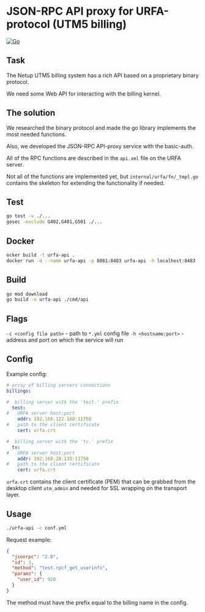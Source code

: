 # JSON-RPC API proxy for URFA-protocol (UTM5 billing)
[![Go](https://github.com/sir-go/utm5-urfa-api/actions/workflows/go.yml/badge.svg)](https://github.com/sir-go/utm5-urfa-api/actions/workflows/go.yml)

## Task
The Netup UTM5 billing system has a rich API based on a proprietary binary protocol.

We need some Web API for interacting with the billing kernel.

## The solution
We researched the binary protocol and made the go library implements the most needed functions.

Also, we developed the JSON-RPC API-proxy service with the basic-auth.

All of the RPC functions are described in the `api.xml` file on the URFA server.

Not all of the functions are implemented yet, but `internal/urfa/fn/_tmpl.go` contains the skeleton for extending
the functionality if needed.

## Test
```bash
go test -v ./...
gosec -exclude G402,G401,G501 ./...
```

## Docker
```bash
ocker build -t urfa-api .
docker run -d --name urfa-api -p 8081:8483 urfa-api -h localhost:8483
```

## Build
```bash
go mod download
go build -o urfa-api ./cmd/api
```

## Flags
`-c <config file path>` - path to `*.yml` config file 
`-h <hostname:port>` - address and port on which the service will run

## Config
Example config:
```yaml
# array of billing servers connections
billings:

#  billing server with the 'test.' prefix
  test:
#   URFA server host:port
    addr: 192.168.122.168:11758
#   path to the client certificate
    cert: urfa.crt

#  billing server with the 'tv.' prefix
  tv:
#   URFA server host:port
    addr: 192.168.28.135:11758
#   path to the client certificate
    cert: urfa.crt
```

`urfa.crt` contains the client certificate (PEM) that can be grabbed from the desktop client `utm_admin` 
and needed for SSL wrapping on the transport layer.

## Usage
```bash
./urfa-api -c conf.yml
```

Request example:
```json
{
  "jsonrpc": "2.0",
  "id": 3,
  "method": "test.rpcf_get_userinfo",
  "params": {
    "user_id": 920
  }
}
```
The method must have the prefix equal to the billing name in the config.
